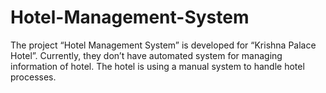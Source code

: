 # Hotel-Management-System
The project “Hotel Management System” is developed for “Krishna Palace Hotel”. Currently, they don’t have automated system for managing information of hotel. The hotel is using a manual system to handle hotel processes. 
